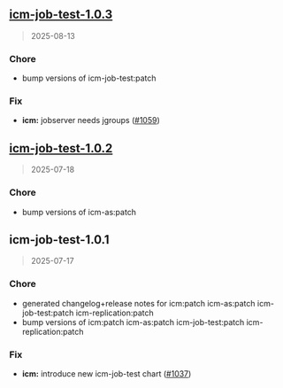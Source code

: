 
<a name="icm-job-test-1.0.3"></a>
## [icm-job-test-1.0.3](https://github.com/intershop/helm-charts/compare/icm-job-test-1.0.2...icm-job-test-1.0.3)

> 2025-08-13

### Chore

* bump versions of icm-job-test:patch

### Fix

* **icm:** jobserver needs jgroups ([#1059](https://github.com/intershop/helm-charts/issues/1059))


<a name="icm-job-test-1.0.2"></a>
## [icm-job-test-1.0.2](https://github.com/intershop/helm-charts/compare/icm-job-test-1.0.1...icm-job-test-1.0.2)

> 2025-07-18

### Chore

* bump versions of icm-as:patch


<a name="icm-job-test-1.0.1"></a>
## icm-job-test-1.0.1

> 2025-07-17

### Chore

* generated changelog+release notes for icm:patch icm-as:patch icm-job-test:patch icm-replication:patch
* bump versions of icm:patch icm-as:patch icm-job-test:patch icm-replication:patch

### Fix

* **icm:** introduce new icm-job-test chart ([#1037](https://github.com/intershop/helm-charts/issues/1037))

